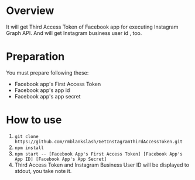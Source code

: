# Overview
It will get Third Access Token of Facebook app for executing Instagram Graph API.
And will get Instagram business user id , too.

# Preparation
You must prepare following these:
- Facebook app's First Access Token
- Facebook app's app id
- Facebook app's app secret

# How to use
1. `git clone https://github.com/rmblankslash/GetInstagramThirdAccessToken.git`
2. `npm install`
3. `npm start -- [Facebook App's First Access Token] [Facebook App's App ID] [Facebook App's App Secret]`
4. Third Access Token and Instagram Business User ID will be displayed to stdout, you take note it.
